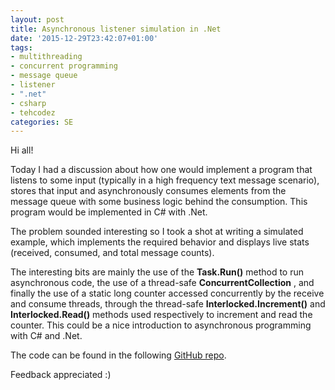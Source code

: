```yaml
---
layout: post
title: Asynchronous listener simulation in .Net
date: '2015-12-29T23:42:07+01:00'
tags:
- multithreading
- concurrent programming
- message queue
- listener
- ".net"
- csharp
- tehcodez
categories: SE
---
```

Hi all!

Today I had a discussion about how one would implement a program that listens to some input (typically in a high frequency text message scenario), stores that input and asynchronously consumes elements from the message queue with some business logic behind the consumption. This program would be implemented in C# with .Net.

The problem sounded interesting so I took a shot at writing a simulated example, which implements the required behavior and displays live stats (received, consumed, and total message counts).

The interesting bits are mainly the use of the **Task.Run()** method to run asynchronous code, the use of a thread-safe **ConcurrentCollection** , and finally the use of a static long counter accessed concurrently by the receive and consume threads, through the thread-safe **Interlocked.Increment()** and **Interlocked.Read()** methods used respectively to increment and read the counter. This could be a nice introduction to asynchronous programming with C# and .Net.

The code can be found in the following [GitHub repo](https://github.com/YazidHamdi/AsynchronousListener).

Feedback appreciated :)


